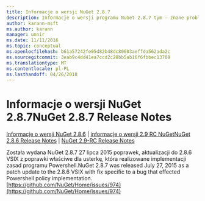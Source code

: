 ```yaml
---
title: Informacje o wersji NuGet 2.8.7
description: Informacje o wersji programu NuGet 2.8.7 tym — znane problemy, poprawki, dodatkowe funkcje i dcr.
author: karann-msft
ms.author: karann
manager: unnir
ms.date: 11/11/2016
ms.topic: conceptual
ms.openlocfilehash: b61a57242fe05d82b48dc80603aeffda562ada2c
ms.sourcegitcommit: 3eab9c4dd41ea7ccd2c28bb5ab16f6fbbec13708
ms.translationtype: MT
ms.contentlocale: pl-PL
ms.lasthandoff: 04/26/2018
---
```

# <a name="nuget-287-release-notes"></a><span data-ttu-id="15782-103">Informacje o wersji NuGet 2.8.7</span><span class="sxs-lookup"><span data-stu-id="15782-103">NuGet 2.8.7 Release Notes</span></span>

<span data-ttu-id="15782-104">[Informacje o wersji NuGet 2.8.6](../release-notes/nuget-2.8.6.md) | [informacje o wersji 2.9 RC NuGet](../release-notes/nuget-2.9-RC.md)</span><span class="sxs-lookup"><span data-stu-id="15782-104">[NuGet 2.8.6 Release Notes](../release-notes/nuget-2.8.6.md) | [NuGet 2.9-RC Release Notes](../release-notes/nuget-2.9-RC.md)</span></span>

<span data-ttu-id="15782-105">Została wydana NuGet 2.8.7 27 lipca 2015 poprawek, aktualizacji do 2.8.6 VSIX z poprawki właściwe dla usterkę, która realizowane implementacji zasad programu Powershell.</span><span class="sxs-lookup"><span data-stu-id="15782-105">NuGet 2.8.7 was released July 27, 2015 as a patch update to the 2.8.6 VSIX with fix specific to a bug that effected Powershell policy implementation.</span></span>
[https://github.com/NuGet/Home/issues/974](https://github.com/NuGet/Home/issues/974)